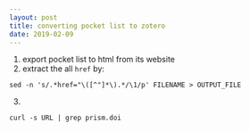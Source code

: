 ```yaml
---
layout: post
title: converting pocket list to zotero
date: 2019-02-09
---
```

1. export pocket list to html from its website
2. extract the all `href` by:
```
sed -n 's/.*href="\([^"]*\).*/\1/p' FILENAME > OUTPUT_FILE
```
3. 
```
curl -s URL | grep prism.doi
```
